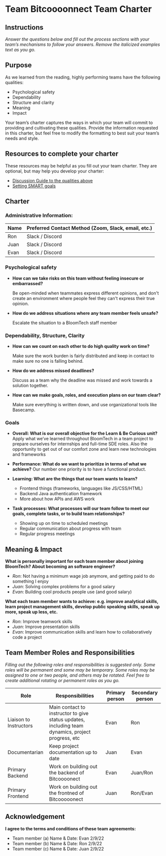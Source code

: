 # Team Bitcoooonnect Team Charter

## Instructions

*Answer the questions below and fill out the process sections with your team’s
mechanisms to follow your answers. Remove the italicized examples text as you
go.*

## Purpose

As we learned from the reading, highly performing teams have the following
qualities:

* Psychological safety
* Dependability
* Structure and clarity
* Meaning
* Impact

Your team’s charter captures the ways in which your team will commit to
providing and cultivating these qualities. Provide the information requested in
this charter, but feel free to modify the formatting to best suit your team’s
needs and style.

## Resources to complete your charter

These resources may be helpful as you fill out your team charter. They are optional, but may help you develop your charter:

* [Discussion Guide to the qualities above](https://docs.google.com/document/d/1lgiz6mwZeyWEaJxN_NMI-tI5Qijv2BHh27DPLeSLE40)
* [Setting SMART goals](https://www.mindtools.com/pages/article/smart-goals.htm)

## Charter

### Administrative Information:

|Name            |Preferred Contact Method (Zoom, Slack, email, etc.) |
|---	           |---                                           |
|Ron | Slack / Discord                                              |
|Juan |    Slack / Discord                                           |
|Evan |      Slack / Discord                                         |

### Psychological safety

* **How can we take risks on this team without feeling insecure or
  embarrassed?**

    Be open-minded when teammates express different opinions, and don't create an environment where people feel they can't express their true opinion.
    


* **How do we address situations where any team member feels unsafe?**
    
    Escalate the situation to a BloomTech staff member

### Dependability, Structure, Clarity

* **How can we count on each other to do high quality work on time?**
     
    Make sure the work burden is fairly distributed and keep in contact to make sure no one is falling behind.

* **How do we address missed deadlines?**
     
    Discuss as a team why the deadline was missed and work towards a solution together.

* **How can we make goals, roles, and execution plans on our team clear?**
     
    Make sure everything is written down, and use organizational tools like Basecamp.


### Goals

* **Overall: What is our overall objective for the Learn & Be Curious unit?**
    Apply what we’ve learned throughout BloomTech in a team project to prepare
    ourselves for internships and full-time SDE roles. Also the opportunity to get out of our comfort zone and learn new technologies and frameworks


* **Performance: What do we want to prioritize in terms of what we achieve?**
    Our number one priority is to have a functional product.


* **Learning: What are the things that our team wants to learn?**
    * Frontend things (frameworks, languages like JS/CSS/HTML)
    * Backend Java authentication framework
    * More about how APIs and AWS work
    

* **Task processes: What processes will our team follow to meet our goals,
  complete tasks, or to build team relationships?**
  * Showing up on time to scheduled meetings
  * Regular communication about progress with team
  * Regular progress meetings


## Meaning & Impact

**What is personally important for each team member about joining BloomTech? About
becoming an software engineer?**

* *Ron*: Not having a minimum wage job anymore, and getting paid to do something I enjoy
* *Juan*: Solving complex problems for a good salary
* *Evan*: Building cool products people use (and good salary)

**What each team member wants to achieve: e.g. improve analytical skills, learn
project management skills, develop public speaking skills, speak up more, speak
up less, etc.**

* *Ron*: Improve teamwork skills
* *Juan*: Improve presentation skills
* *Evan*: Improve communication skills and learn how to collaboratively code a project

## Team Member Roles and Responsibilities

*Filling out the following roles and responsibilities is suggested only. Some
roles will be permanent and some may be temporary. Some roles may be assigned to
one or two people, and others may be rotated. Feel free to create additional
rotating or permanent roles as you go.*

|**Role**               |**Responsibilities** |**Primary person** |**Secondary person** |
|---                    |---                  |---                |---                  |
|Liaison to Instructors | Main contact to instructor to give status updates, including team dynamics, project progress, etc |Evan|Ron|
|Documentarian       | Keep project documentation up to date                    | Juan                  | Evan                    |
|Primary Backend       | Work on building out the backend of Bitcoooonect                    | Evan                  | Juan/Ron                    |
|Primary Frontend       | Work on building out the frontned of Bitcooooonect                    | Juan                  | Ron/Evan                    |

## Acknowledgement

**I agree to the terms and conditions of these team agreements:**

* Team member (a) Name & Date: Evan 2/9/22
* Team member (b) Name & Date: Ron 2/9/22
* Team member (c) Name & Date: Juan 2/9/22
